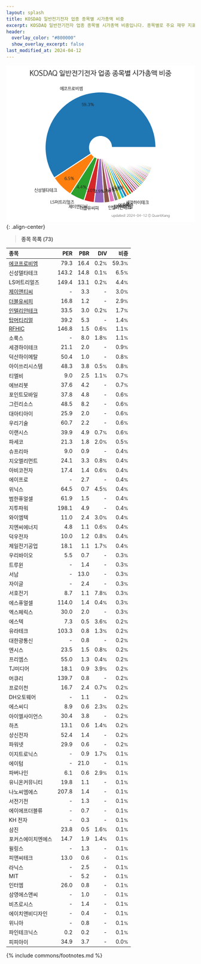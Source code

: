 ```yaml
---
layout: splash
title: KOSDAQ 일반전기전자 업종 종목별 시가총액 비중
excerpt: KOSDAQ 일반전기전자 업종 종목별 시가총액 비중입니다. 종목별로 주요 재무 지표를 함께 표시합니다.
header:
  overlay_color: "#800000"
  show_overlay_excerpt: false
last_modified_at: 2024-04-12
---
```



![KOSDAQ 일반전기전자 업종 종목별 시가총액 비중](/stats/sector/images/kosdaq_업종_일반전기전자_종목.png){: .align-center}


> **종목 목록 (73)**<a id="list"></a>

| **종목** | **PER** | **PBR** | **DIV** | **비중** |
| :------- | ------: | ------: | ------: | -------: |
| [에코프로비엠](/247540/) | 79.3 | 16.4 | 0.2<small>%</small> | 59.3<small>%</small> |
| 신성델타테크 | 143.2 | 14.8 | 0.1<small>%</small> | 6.5<small>%</small> |
| LS머트리얼즈 | 149.4 | 13.1 | 0.2<small>%</small> | 4.4<small>%</small> |
| [제이앤티씨](/204270/) | - | 3.3 | - | 3.0<small>%</small> |
| [더블유씨피](/393890/) | 16.8 | 1.2 | - | 2.9<small>%</small> |
| [인텔리안테크](/189300/) | 33.5 | 3.0 | 0.2<small>%</small> | 1.7<small>%</small> |
| [탑머티리얼](/360070/) | 39.2 | 5.3 | - | 1.4<small>%</small> |
| [RFHIC](/218410/) | 146.8 | 1.5 | 0.6<small>%</small> | 1.1<small>%</small> |
| 소룩스 | - | 8.0 | 1.8<small>%</small> | 1.1<small>%</small> |
| 세경하이테크 | 21.1 | 2.0 | - | 0.9<small>%</small> |
| 덕산하이메탈 | 50.4 | 1.0 | - | 0.8<small>%</small> |
| 아이쓰리시스템 | 48.3 | 3.8 | 0.5<small>%</small> | 0.8<small>%</small> |
| 티엘비 | 9.0 | 2.5 | 1.1<small>%</small> | 0.7<small>%</small> |
| 에브리봇 | 37.6 | 4.2 | - | 0.7<small>%</small> |
| 포인트모바일 | 37.8 | 4.8 | - | 0.6<small>%</small> |
| 그린리소스 | 48.5 | 8.2 | - | 0.6<small>%</small> |
| 대아티아이 | 25.9 | 2.0 | - | 0.6<small>%</small> |
| 우리기술 | 60.7 | 2.2 | - | 0.6<small>%</small> |
| 이랜시스 | 39.9 | 4.9 | 0.7<small>%</small> | 0.6<small>%</small> |
| 파세코 | 21.3 | 1.8 | 2.0<small>%</small> | 0.5<small>%</small> |
| 슈프리마 | 9.0 | 0.9 | - | 0.4<small>%</small> |
| 지오엘리먼트 | 24.1 | 3.3 | 0.8<small>%</small> | 0.4<small>%</small> |
| 아비코전자 | 17.4 | 1.4 | 0.6<small>%</small> | 0.4<small>%</small> |
| 에이프로 | - | 2.7 | - | 0.4<small>%</small> |
| 위닉스 | 64.5 | 0.7 | 4.5<small>%</small> | 0.4<small>%</small> |
| 범한퓨얼셀 | 61.9 | 1.5 | - | 0.4<small>%</small> |
| 지투파워 | 198.1 | 4.9 | - | 0.4<small>%</small> |
| 와이엠텍 | 11.0 | 2.4 | 3.0<small>%</small> | 0.4<small>%</small> |
| 지엔씨에너지 | 4.8 | 1.1 | 0.6<small>%</small> | 0.4<small>%</small> |
| 덕우전자 | 10.0 | 1.2 | 0.8<small>%</small> | 0.4<small>%</small> |
| 제일전기공업 | 18.1 | 1.1 | 1.7<small>%</small> | 0.4<small>%</small> |
| 우리바이오 | 5.5 | 0.7 | - | 0.3<small>%</small> |
| 트루윈 | - | 1.4 | - | 0.3<small>%</small> |
| 서남 | - | 13.0 | - | 0.3<small>%</small> |
| 자이글 | - | 2.4 | - | 0.3<small>%</small> |
| 서호전기 | 8.7 | 1.1 | 7.8<small>%</small> | 0.3<small>%</small> |
| 에스퓨얼셀 | 114.0 | 1.4 | 0.4<small>%</small> | 0.3<small>%</small> |
| 엑스페릭스 | 30.0 | 2.0 | - | 0.3<small>%</small> |
| 에스텍 | 7.3 | 0.5 | 3.6<small>%</small> | 0.2<small>%</small> |
| 유라테크 | 103.3 | 0.8 | 1.3<small>%</small> | 0.2<small>%</small> |
| 대한광통신 | - | 0.8 | - | 0.2<small>%</small> |
| 엔시스 | 23.5 | 1.5 | 0.8<small>%</small> | 0.2<small>%</small> |
| 프리엠스 | 55.0 | 1.3 | 0.4<small>%</small> | 0.2<small>%</small> |
| TJ미디어 | 18.1 | 0.9 | 3.9<small>%</small> | 0.2<small>%</small> |
| 머큐리 | 139.7 | 0.8 | - | 0.2<small>%</small> |
| 프로이천 | 16.7 | 2.4 | 0.7<small>%</small> | 0.2<small>%</small> |
| DH오토웨어 | - | 1.1 | - | 0.2<small>%</small> |
| 에스씨디 | 8.9 | 0.6 | 2.3<small>%</small> | 0.2<small>%</small> |
| 아이엘사이언스 | 30.4 | 3.8 | - | 0.2<small>%</small> |
| 하츠 | 13.1 | 0.6 | 1.4<small>%</small> | 0.2<small>%</small> |
| 상신전자 | 52.4 | 1.4 | - | 0.2<small>%</small> |
| 파워넷 | 29.9 | 0.6 | - | 0.2<small>%</small> |
| 이지트로닉스 | - | 0.9 | 1.7<small>%</small> | 0.1<small>%</small> |
| 에이텀 | - | 21.0 | - | 0.1<small>%</small> |
| 파버나인 | 6.1 | 0.6 | 2.9<small>%</small> | 0.1<small>%</small> |
| 유니온커뮤니티 | 19.8 | 1.1 | - | 0.1<small>%</small> |
| 나노씨엠에스 | 207.8 | 1.4 | - | 0.1<small>%</small> |
| 서전기전 | - | 1.3 | - | 0.1<small>%</small> |
| 에이에프더블류 | - | 0.7 | - | 0.1<small>%</small> |
| KH 전자 | - | 0.3 | - | 0.1<small>%</small> |
| 삼진 | 23.8 | 0.5 | 1.6<small>%</small> | 0.1<small>%</small> |
| 포커스에이치엔에스 | 14.7 | 1.9 | 1.4<small>%</small> | 0.1<small>%</small> |
| 윌링스 | - | 1.3 | - | 0.1<small>%</small> |
| 피앤씨테크 | 13.0 | 0.6 | - | 0.1<small>%</small> |
| 라닉스 | - | 2.5 | - | 0.1<small>%</small> |
| MIT | - | 5.2 | - | 0.1<small>%</small> |
| 인터엠 | 26.0 | 0.8 | - | 0.1<small>%</small> |
| 삼영에스앤씨 | - | 1.0 | - | 0.1<small>%</small> |
| 비츠로시스 | - | 1.4 | - | 0.1<small>%</small> |
| 에이치앤비디자인 | - | 0.4 | - | 0.1<small>%</small> |
| 위니아 | - | 0.8 | - | 0.1<small>%</small> |
| 파인테크닉스 | 0.2 | 0.2 | - | 0.1<small>%</small> |
| 피피아이 | 34.9 | 3.7 | - | 0.0<small>%</small> |

{% include commons/footnotes.md %}